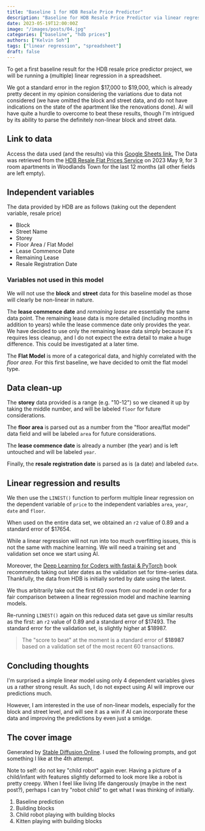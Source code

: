 ```yaml
---
title: "Baseline 1 for HDB Resale Price Predictor"
description: "Baseline for HDB Resale Price Predictor via linear regression in a spreadsheet"
date: 2023-05-19T12:00:00Z
image: "/images/posts/04.jpg"
categories: ["baseline", "hdb prices"]
authors: ["Kelvin Soh"]
tags: ["linear regression", "spreadsheet"]
draft: false
---
```


To get a first baseline result for the HDB resale price predictor project,
we will be running a (multiple) linear regression in a spreadsheet.

We got a standard error in the region $17,000 to $19,000,
which is already pretty decent in my opinion considering the variations
due to data not considered (we have omitted the block and street data,
and do not have indications on the state of the apartment like the renovations done).
AI will have quite a hurdle to overcome to beat these results, though I'm intrigued by
its ability to parse the definitely non-linear block and street data.

## Link to data

Access the data used (and the results) via this
[Google Sheets link.](https://docs.google.com/spreadsheets/d/1vqtDy8BJrevJ6LVWbF1QDtFkg6vJlZ-ztkSYSFvbgY4/edit?usp=sharing)
The Data was retrieved from the [HDB Resale Flat Prices Service](https://services2.hdb.gov.sg/webapp/BB33RTIS/)
on 2023 May 9, for 3 room apartments in Woodlands Town for the last 12 months (all other fields are left empty).

## Independent variables

The data provided by HDB are as follows (taking out the dependent variable, resale price)

- Block
- Street Name
- Storey
- Floor Area / Flat Model
- Lease Commence Date
- Remaining Lease
- Resale Registration Date

### Variables not used in this model

We will not use the **block** and **street** data for this baseline model as those will clearly be non-linear in nature.

The **lease commence date** and _remaining lease_ are essentially the same data point. The remaining lease data is
more detailed (including months in addition to years) while the lease commence date only provides the year. We have decided
to use only the remaining lease data simply because it's requires less cleanup, and I do not expect the extra detail to make
a huge difference. This could be investigated at a later time.

The **Flat Model** is more of a categorical data, and highly correlated with the _floor area_. For this first baseline,
we have decided to omit the flat model type.

## Data clean-up

The **storey** data provided is a range (e.g. "10-12") so we cleaned it up by taking the middle number,
and will be labeled `floor` for future considerations.

The **floor area** is parsed out as a number from the "floor area/flat model" data field and will be labeled
`area` for future considerations.

The **lease commence date** is already a number (the year) and is left untouched and will be labeled `year`.

Finally, the **resale registration date** is parsed as is (a date) and labeled `date`.

## Linear regression and results

We then use the `LINEST()` function to perform multiple linear regression on
the dependent variable of `price` to the independent variables `area`, `year`,
`date` and `floor`.

When used on the entire data set, we obtained an `r2` value of 0.89 and a standard error of $17654.

While a linear regression will not run into too much overfitting issues,
this is not the same with machine learning.
We will need a training set and validation set once we start using AI.

Moreover, the
[Deep Learning for Coders with fastai & PyTorch](https://course.fast.ai/Resources/book.html)
book recommends taking out later dates as the validation set for time-series data. Thankfully,
the data from HDB is initially sorted by date using the latest.

We thus arbitrarily take out the first 60 rows from our model in order for a fair comparison
between a linear regression model and machine learning models.

Re-running `LINEST()` again on this reduced data set gave us similar results as the first:
an `r2` value of 0.89 and a standard error of $17493. The standard error for the validation set,
is slightly higher at $18987.

> The "score to beat" at the moment is a standard error of **$18987** based on
> a validation set of the most recent 60 transactions.

## Concluding thoughts

I'm surprised a simple linear model using only 4 dependent variables
gives us a rather strong result. As such, I do not expect using AI will improve
our predictions much.

However, I am interested in the use of non-linear models, especially for the
block and street level, and will see it as a win if AI can incorporate these data
and improving the predictions by even just a smidge.

## The cover image

Generated by [Stable Diffusion Online](https://stablediffusionweb.com/).
I used the following prompts, and got something I like at the 4th attempt.

Note to self: do not key "child robot" again ever. Having a
picture of a child/infant with features slightly deformed to look more
like a robot is pretty creepy. When I feel like living life dangerously
(maybe in the next post?), perhaps I can try "robot child" to get
what I was thinking of initially.

1. Baseline prediction
2. Building blocks
3. Child robot playing with building blocks
4. Kitten playing with building blocks
